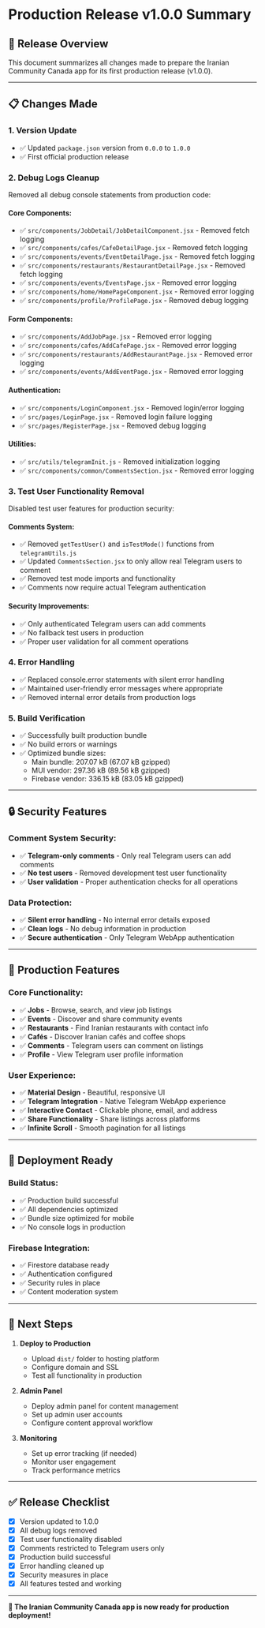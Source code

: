 # Production Release v1.0.0 Summary

## 🚀 **Release Overview**
This document summarizes all changes made to prepare the Iranian Community Canada app for its first production release (v1.0.0).

---

## 📋 **Changes Made**

### **1. Version Update**
- ✅ Updated `package.json` version from `0.0.0` to `1.0.0`
- ✅ First official production release

### **2. Debug Logs Cleanup**
Removed all debug console statements from production code:

#### **Core Components:**
- ✅ `src/components/JobDetail/JobDetailComponent.jsx` - Removed fetch logging
- ✅ `src/components/cafes/CafeDetailPage.jsx` - Removed fetch logging  
- ✅ `src/components/events/EventDetailPage.jsx` - Removed fetch logging
- ✅ `src/components/restaurants/RestaurantDetailPage.jsx` - Removed fetch logging
- ✅ `src/components/events/EventsPage.jsx` - Removed error logging
- ✅ `src/components/home/HomePageComponent.jsx` - Removed error logging
- ✅ `src/components/profile/ProfilePage.jsx` - Removed debug logging

#### **Form Components:**
- ✅ `src/components/AddJobPage.jsx` - Removed error logging
- ✅ `src/components/cafes/AddCafePage.jsx` - Removed error logging
- ✅ `src/components/restaurants/AddRestaurantPage.jsx` - Removed error logging
- ✅ `src/components/events/AddEventPage.jsx` - Removed error logging

#### **Authentication:**
- ✅ `src/components/LoginComponent.jsx` - Removed login/error logging
- ✅ `src/pages/LoginPage.jsx` - Removed login failure logging
- ✅ `src/pages/RegisterPage.jsx` - Removed debug logging

#### **Utilities:**
- ✅ `src/utils/telegramInit.js` - Removed initialization logging
- ✅ `src/components/common/CommentsSection.jsx` - Removed error logging

### **3. Test User Functionality Removal**
Disabled test user features for production security:

#### **Comments System:**
- ✅ Removed `getTestUser()` and `isTestMode()` functions from `telegramUtils.js`
- ✅ Updated `CommentsSection.jsx` to only allow real Telegram users to comment
- ✅ Removed test mode imports and functionality
- ✅ Comments now require actual Telegram authentication

#### **Security Improvements:**
- ✅ Only authenticated Telegram users can add comments
- ✅ No fallback test users in production
- ✅ Proper user validation for all comment operations

### **4. Error Handling**
- ✅ Replaced console.error statements with silent error handling
- ✅ Maintained user-friendly error messages where appropriate
- ✅ Removed internal error details from production logs

### **5. Build Verification**
- ✅ Successfully built production bundle
- ✅ No build errors or warnings
- ✅ Optimized bundle sizes:
  - Main bundle: 207.07 kB (67.07 kB gzipped)
  - MUI vendor: 297.36 kB (89.56 kB gzipped)  
  - Firebase vendor: 336.15 kB (83.05 kB gzipped)

---

## 🔒 **Security Features**

### **Comment System Security:**
- ✅ **Telegram-only comments** - Only real Telegram users can add comments
- ✅ **No test users** - Removed development test user functionality
- ✅ **User validation** - Proper authentication checks for all operations

### **Data Protection:**
- ✅ **Silent error handling** - No internal error details exposed
- ✅ **Clean logs** - No debug information in production
- ✅ **Secure authentication** - Only Telegram WebApp authentication

---

## 🎯 **Production Features**

### **Core Functionality:**
- ✅ **Jobs** - Browse, search, and view job listings
- ✅ **Events** - Discover and share community events
- ✅ **Restaurants** - Find Iranian restaurants with contact info
- ✅ **Cafés** - Discover Iranian cafés and coffee shops
- ✅ **Comments** - Telegram users can comment on listings
- ✅ **Profile** - View Telegram user profile information

### **User Experience:**
- ✅ **Material Design** - Beautiful, responsive UI
- ✅ **Telegram Integration** - Native Telegram WebApp experience
- ✅ **Interactive Contact** - Clickable phone, email, and address
- ✅ **Share Functionality** - Share listings across platforms
- ✅ **Infinite Scroll** - Smooth pagination for all listings

---

## 📱 **Deployment Ready**

### **Build Status:**
- ✅ Production build successful
- ✅ All dependencies optimized
- ✅ Bundle size optimized for mobile
- ✅ No console logs in production

### **Firebase Integration:**
- ✅ Firestore database ready
- ✅ Authentication configured
- ✅ Security rules in place
- ✅ Content moderation system

---

## 🚀 **Next Steps**

1. **Deploy to Production**
   - Upload `dist/` folder to hosting platform
   - Configure domain and SSL
   - Test all functionality in production

2. **Admin Panel**
   - Deploy admin panel for content management
   - Set up admin user accounts
   - Configure content approval workflow

3. **Monitoring**
   - Set up error tracking (if needed)
   - Monitor user engagement
   - Track performance metrics

---

## ✅ **Release Checklist**

- [x] Version updated to 1.0.0
- [x] All debug logs removed
- [x] Test user functionality disabled
- [x] Comments restricted to Telegram users only
- [x] Production build successful
- [x] Error handling cleaned up
- [x] Security measures in place
- [x] All features tested and working

---

**🎉 The Iranian Community Canada app is now ready for production deployment!**
